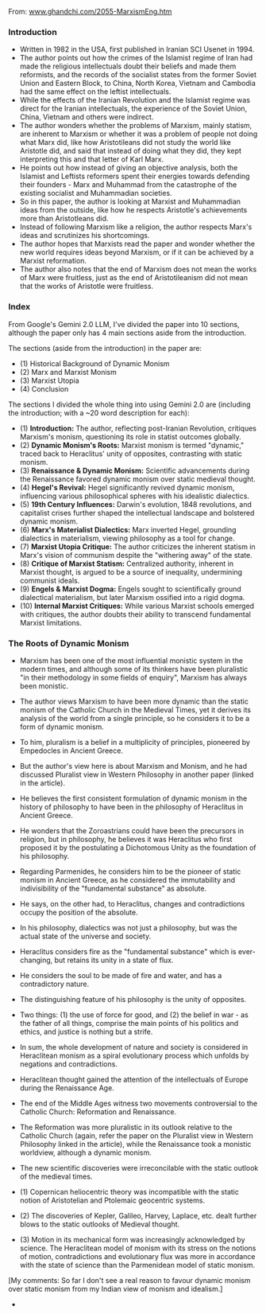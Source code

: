 From: www.ghandchi.com/2055-MarxismEng.htm

### Introduction

- Written in 1982 in the USA, first published in Iranian SCI Usenet in 1994.
- The author points out how the crimes of the Islamist regime of Iran had made the religious intellectuals doubt their beliefs and made them reformists, and the records of the socialist states from the former Soviet Union and Eastern Block, to China, North Korea, Vietnam and Cambodia had the same effect on the leftist intellectuals.
- While the effects of the Iranian Revolution and the Islamist regime was direct for the Iranian intellectuals, the experience of the Soviet Union, China, Vietnam and others were indirect.
- The author wonders whether the problems of Marxism, mainly statism, are inherent to Marxism or whether it was a problem of people not doing what Marx did, like how Aristotileans did not study the world like Aristotle did, and said that instead of doing what they did, they kept interpreting this and that letter of Karl Marx.
- He points out how instead of giving an objective analysis, both the Islamist and Leftists reformers spent their energies towards defending their founders - Marx and Muhammad from the catastrophe of the existing socialist and Muhammadian societies.
- So in this paper, the author is looking at Marxist and Muhammadian ideas from the outside, like how he respects Aristotle's achievements more than Aristotleans did.
- Instead of following Marxism like a religion, the author respects Marx's ideas and scrutinizes his shortcomings.
- The author hopes that Marxists read the paper and wonder whether the new world requires ideas beyond Marxism, or if it can be achieved by a Marxist reformation.
- The author also notes that the end of Marxism does not mean the works of Marx were fruitless, just as the end of Aristotileanism did not mean that the works of Aristotle were fruitless.

### Index

From Google's Gemini 2.0 LLM, I've divided the paper into 10 sections, although the paper only has 4 main sections aside from the introduction.

The sections (aside from the introduction) in the paper are:
- (1) Historical Background of Dynamic Monism
- (2) Marx and Marxist Monism
- (3) Marxist Utopia
- (4) Conclusion

The sections I divided the whole thing into using Gemini 2.0 are (including the introduction; with a ~20 word description for each):

- (1) **Introduction:** The author, reflecting post-Iranian Revolution, critiques Marxism's monism, questioning its role in statist outcomes globally.
- (2) **Dynamic Monism's Roots:** Marxist monism is termed "dynamic," traced back to Heraclitus' unity of opposites, contrasting with static monism.
- (3) **Renaissance & Dynamic Monism:** Scientific advancements during the Renaissance favored dynamic monism over static medieval thought.
- (4) **Hegel's Revival:** Hegel significantly revived dynamic monism, influencing various philosophical spheres with his idealistic dialectics.
- (5) **19th Century Influences:** Darwin's evolution, 1848 revolutions, and capitalist crises further shaped the intellectual landscape and bolstered dynamic monism.
- (6) **Marx's Materialist Dialectics:** Marx inverted Hegel, grounding dialectics in materialism, viewing philosophy as a tool for change.
- (7) **Marxist Utopia Critique:** The author criticizes the inherent statism in Marx's vision of communism despite the "withering away" of the state.
- (8) **Critique of Marxist Statism:** Centralized authority, inherent in Marxist thought, is argued to be a source of inequality, undermining communist ideals.
- (9) **Engels & Marxist Dogma:** Engels sought to scientifically ground dialectical materialism, but later Marxism ossified into a rigid dogma.
- (10) **Internal Marxist Critiques:** While various Marxist schools emerged with critiques, the author doubts their ability to transcend fundamental Marxist limitations.

### The Roots of Dynamic Monism

- Marxism has been one of the most influential monistic system in the modern times, and although some of its thinkers have been pluralistic "in their methodology in some fields of enquiry", Marxism has always been monistic.
- The author views Marxism to have been more dynamic than the static monism of the Catholic Church in the Medieval Times, yet it derives its analysis of the world from a single principle, so he considers it to be a form of dynamic monism.
- To him, pluralism is a belief in a multiplicity of principles, pioneered by Empedocles in Ancient Greece.
- But the author's view here is about Marxism and Monism, and he had discussed Pluralist view in Western Philosophy in another paper (linked in the article).

- He believes the first consistent formulation of dynamic monism in the history of philosophy to have been in the philosophy of Heraclitus in Ancient Greece.
- He wonders that the Zoroastrians could have been the precursors in religion, but in philosophy, he believes it was Heraclitus who first proposed it by the postulating a Dichotomous Unity as the foundation of his philosophy.
- Regarding Parmenides, he considers him to be the pioneer of static monism in Ancient Greece, as he considered the immutability and indivisibility of the "fundamental substance" as absolute.
- He says, on the other had, to Heraclitus, changes and contradictions occupy the position of the absolute.
- In his philosophy, dialectics was not just a philosophy, but was the actual state of the universe and society.

- Heraclitus considers fire as the "fundamental substance" which is ever-changing, but retains its unity in a state of flux.
- He considers the soul to be made of fire and water, and has a contradictory nature.
- The distinguishing feature of his philosophy is the unity of opposites.
- Two things: (1) the use of force for good, and (2) the belief in war - as the father of all things, comprise the main points of his politics and ethics, and justice is nothing but a strife.
- In sum, the whole development of nature and society is considered in Heraclitean monism as a spiral evolutionary process which unfolds by negations and contradictions.

- Heraclitean thought gained the attention of the intellectuals of Europe during the Renaissance Age.
- The end of the Middle Ages witness two movements controversial to the Catholic Church: Reformation and Renaissance.
- The Reformation was more pluralistic in its outlook relative to the Catholic Church (again, refer the paper on the Pluralist view in Western Philosophy linked in the article), while the Renaissance took a monistic worldview, although a dynamic monism.
- The new scientific discoveries were irreconcilable with the static outlook of the medieval times.
- (1) Copernican heliocentric theory was incompatible with the static notion of Aristotelian and Ptolemaic geocentric systems.
- (2) The discoveries of Kepler, Galileo, Harvey, Laplace, etc. dealt further blows to the static outlooks of Medieval thought.
- (3) Motion in its mechanical form was increasingly acknowledged by science. The Heraclitean model of monism with its stress on the notions of motion, contradictions and evolutionary flux was more in accordance with the state of science than the Parmenidean model of static monism.

[My comments: So far I don't see a real reason to favour dynamic monism over static monism from my Indian view of monism and idealism.]


- 